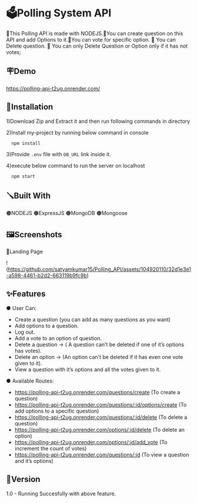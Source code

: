 
# 🗳️Polling System API

🔴This Polling API is made with NODEJS.🔴You can create question on this API and add Options to it.🔴You can vote for specific option. 🔴 You can Delete question. 🔴 You can only Delete Question or Option only if it has not votes;
## 🪧Demo

https://polling-api-t2ug.onrender.com/

## 📐Installation
1)Download Zip and Extract it and then run following commands in directory

2)Install my-project by running below command in console
```bash
  npm install
```
3)Provide `.env` file with `DB_URL` link inside it.

4)execute below command to run the server on localhost
```bash
  npm start
```
## 🪛Built With
🟠NODEJS 🟠ExpressJS 🟠MongoDB 🟠Mongoose 
## 🖼️Screenshots

🔴Landing Page

!(https://github.com/satyamkumar15/Polling_API/assets/104920110/32d1e3e1-a598-4461-b2d2-663119b9fc9b)


## ✨Features

● User Can:
 
  * Create a question (you can add as many questions as you want)
  * Add options to a question.
  * Log out. 
  * Add a vote to an option of question.
  * Delete a question → ( A question can’t be deleted if one of it’s options has votes).
  * Delete an option → (An option can’t be deleted if it has even one vote given to it).
  * View a question with it’s options and all the votes given to it.
    
● Available Routes:
  * https://polling-api-t2ug.onrender.com/questions/create  (To create a question)
  * https://polling-api-t2ug.onrender.com/questions/:id/options/create  (To add options to a specific question)
  * https://polling-api-t2ug.onrender.com/questions/:id/delete (To delete a question)
  *	https://polling-api-t2ug.onrender.com/options/:id/delete (To delete an option)
  *	https://polling-api-t2ug.onrender.com/options/:id/add_vote (To increment the count of votes)
  * https://polling-api-t2ug.onrender.com/questions/:id (To view a question and it’s options)
    
## 🚦Version
1.0 - Running Succesfully with above feature.
